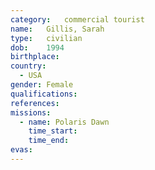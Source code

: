 ```yaml
---
category:	commercial tourist
name:	Gillis, Sarah
type:	civilian
dob:	1994
birthplace:
country:
  - USA
gender:	Female
qualifications:
references:
missions:
  - name: Polaris Dawn
    time_start:
    time_end:
evas:
---
```

